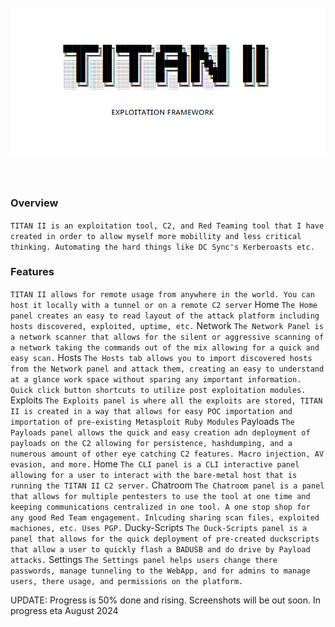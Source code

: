 <span style="background:white">
<h1 align="center">
  <br>
  <a href="https://github.com/her3ticAVI/TITANII"><img src="./images/banner.png" alt="TITANII"></a>
  <br>
  <br>
</h1>

### Overview
```TITAN II is an exploitation tool, C2, and Red Teaming tool that I have created in order to allow myself more mobillity and less critical thinking. Automating the hard things like DC Sync's Kerberoasts etc.```

### Features
```TITAN II allows for remote usage from anywhere in the world. You can host it locally with a tunnel or on a remote C2 server```
Home
```The Home panel creates an easy to read layout of the attack platform including hosts discovered, exploited, uptime, etc.```
Network
```The Network Panel is a network scanner that allows for the silent or aggressive scanning of a network taking the commands out of the mix allowing for a quick and easy scan.```
Hosts
```The Hosts tab allows you to import discovered hosts from the Network panel and attack them, creating an easy to understand at a glance work space without sparing any important information. Quick click button shortcuts to utilize post exploitation modules.```
Exploits
```The Exploits panel is where all the exploits are stored, TITAN II is created in a way that allows for easy POC importation and importation of pre-existing Metasploit Ruby Modules```
Payloads
```The Payloads panel allows the quick and easy creation adn deployment of payloads on the C2 allowing for persistence, hashdumping, and a numerous amount of other eye catching C2 features. Macro injection, AV evasion, and more.```
Home
```The CLI panel is a CLI interactive panel allowing for a user to interact with the bare-metal host that is running the TITAN II C2 server.```
Chatroom
```The Chatroom panel is a panel that allows for multiple pentesters to use the tool at one time and keeping communications centralized in one tool. A one stop shop for any good Red Team engagement. Inlcuding sharing scan files, exploited machiones, etc. Uses PGP.```
Ducky-Scripts
```The Duck-Scripts panel is a panel that allows for the quick deployment of pre-created duckscripts that allow a user to quickly flash a BADUSB and do drive by Payload attacks.```
Settings
```The Settings panel helps users change there passwords, manage tunneling to the WebApp, and for admins to manage users, there usage, and permissions on the platform.```

UPDATE: Progress is 50% done and rising. Screenshots will be out soon.
In progress eta August 2024
